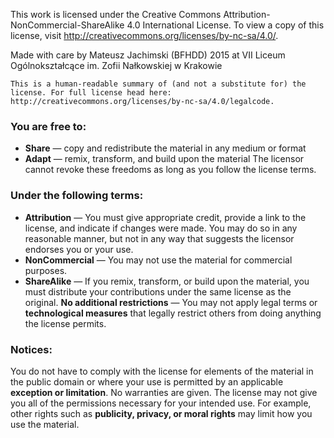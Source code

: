 This work is licensed under the Creative Commons Attribution-NonCommercial-ShareAlike 4.0 International License. To view a copy of this license, visit http://creativecommons.org/licenses/by-nc-sa/4.0/.

Made with care by Mateusz Jachimski (BFHDD) 2015 at VII Liceum Ogólnokształcące im. Zofii Nałkowskiej w Krakowie

```
This is a human-readable summary of (and not a substitute for) the license. For full license head here: http://creativecommons.org/licenses/by-nc-sa/4.0/legalcode.
```

### You are free to:
- **Share** — copy and redistribute the material in any medium or format
- **Adapt** — remix, transform, and build upon the material
The licensor cannot revoke these freedoms as long as you follow the license terms.

### Under the following terms:
- **Attribution** — You must give appropriate credit, provide a link to the license, and indicate if changes were made. You may do so in any reasonable manner, but not in any way that suggests the licensor endorses you or your use.
- **NonCommercial** — You may not use the material for commercial purposes.
- **ShareAlike** — If you remix, transform, or build upon the material, you must distribute your contributions under the same license as the original.
**No additional restrictions** — You may not apply legal terms or **technological measures** that legally restrict others from doing anything the license permits.

### Notices:
You do not have to comply with the license for elements of the material in the public domain or where your use is permitted by an applicable **exception or limitation**.
No warranties are given. The license may not give you all of the permissions necessary for your intended use. For example, other rights such as **publicity, privacy, or moral rights** may limit how you use the material.
